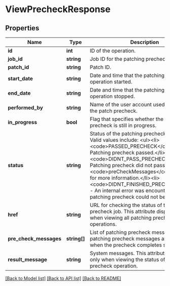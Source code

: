 # ViewPrecheckResponse

## Properties
Name | Type | Description | Notes
------------ | ------------- | ------------- | -------------
**id** | **int** | ID of the operation. | [optional] 
**job_id** | **string** | Job ID for the patching precheck operation. | [optional] 
**patch_id** | **string** | Patch ID. | [optional] 
**start_date** | **string** | Date and time that the patching precheck operation started. | [optional] 
**end_date** | **string** | Date and time that the patching precheck operation stopped. | [optional] 
**performed_by** | **string** | Name of the user account used to perform the patch precheck. | [optional] 
**in_progress** | **bool** | Flag that specifies whether the patch precheck is still in progress. | [optional] 
**status** | **string** | Status of the patching precheck operation. Valid values include: &lt;ul&gt;&lt;li&gt;&lt;code&gt;PASSED_PRECHECK&lt;/code&gt; - Patching precheck passed.&lt;/li&gt;&lt;li&gt;&lt;code&gt;DIDNT_PASS_PRECHECK&lt;/code&gt; - Patching precheck did not pass. Check the &lt;code&gt;preCheckMessages&lt;/code&gt; attribute for more information.&lt;/li&gt;&lt;li&gt;&lt;code&gt;DIDNT_FINISHED_PRECHECK&lt;/code&gt; - An internal error was encountered and the patching precheck could not be performed. | [optional] 
**href** | **string** | URL for checking the status of the patching precheck job. This attribute displays only when viewing all patching precheck operations. | [optional] 
**pre_check_messages** | **string[]** | List of patching precheck messages. No patching precheck messages are returned when the precheck completes successfully. | [optional] 
**result_message** | **string** | System messages. This attribute displays only when viewing the status of one patching precheck operation. | [optional] 

[[Back to Model list]](../README.md#documentation-for-models) [[Back to API list]](../README.md#documentation-for-api-endpoints) [[Back to README]](../README.md)


